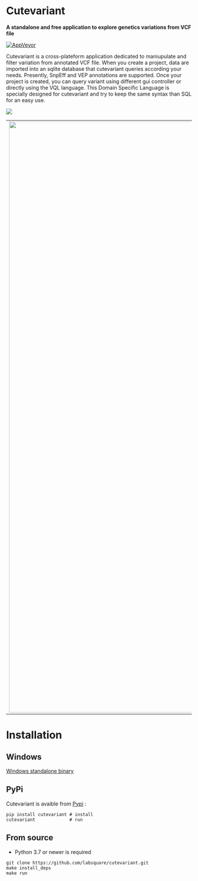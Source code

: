 # Cutevariant

**A standalone and free application to explore genetics variations from VCF file**

[![AppVeyor](https://ci.appveyor.com/api/projects/status/r526oy2rb04663dp?svg=true)](https://ci.appveyor.com/project/dridk/cutevariant-1ex8i)

Cutevariant is a cross-plateform application dedicated to maniupulate and filter variation from annotated VCF file. 
When you create a project, data are imported into an sqlite database that cutevariant queries according your needs. 
Presently, SnpEff and VEP annotations are supported. 
Once your project is created, you can query variant using different gui controller or directly using the VQL language. This Domain Specific Language is specially designed for cutevariant and try to keep the same syntax than SQL for an easy use.

![](https://raw.githubusercontent.com/labsquare/cutevariant/devel/screencast.gif)



| | | |
|:-------------------------:|:-------------------------:|:-------------------------:|
|<img width="1604" alt="screen shot 2017-08-07 at 12 18 15 pm" src="https://raw.githubusercontent.com/labsquare/cutevariant/devel/screenshot1.png"> |<img width="1604" alt="screen shot 2017-08-07 at 12 18 15 pm" src="https://raw.githubusercontent.com/labsquare/cutevariant/devel/screenshot2.png">|<img width="1604" alt="screen shot 2017-08-07 at 12 18 15 pm" src="https://raw.githubusercontent.com/labsquare/cutevariant/devel/screenshot4.png">|


# Installation

## Windows 
[Windows standalone binary](https://github.com/labsquare/cutevariant/releases/download/0.2.1/cutevariant-win32-latest.zip)

## PyPi
Cutevariant is avaible from [Pypi](https://pypi.org/project/cutevariant/) : 

    pip install cutevariant # install
    cutevariant             # run

## From source 
- Python 3.7 or newer is required  

```
git clone https://github.com/labsquare/cutevariant.git
make install_deps 
make run 
```
